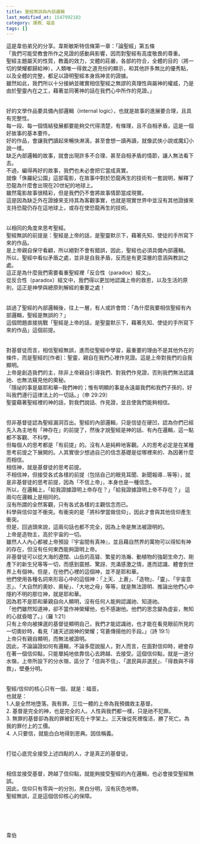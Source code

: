 ```yaml
---
title: 聖經無誤與內部邏輯
last_modified_at: 1547992183
category: 護教、福音
tags: []
---
```


<p>這是韋伯弟兄的分享。<!--more-->韋斯敏斯特信條第一章：「論聖經」第五條 <br/>「我們可能受教會所作之見證的感動與影響，因而對聖經有高度敬畏的尊重。<br/>聖經主題屬天的性質，教義的效力，文體的莊嚴，各部的符合，全體的目的（將一切的榮耀都歸給神），人類唯一得救之道充份的顯示，和其他許多無比的優秀點，以及全體的完整，都足以證明聖經本身爲神言的證據。<br/>雖然如此，我們所以十分接納並確實相信聖經之無謬的真理性與屬神的權威，乃是由於聖靈內在之工，藉著並同著神的話在我們心中所作的見證。」 <br/><br/> <br/>好的文學作品要具備內部邏輯（internal logic），也就是故事的進展要合理，且具有完整性。<br/>每一段、每一個情結發展都要能夠交代得清楚，有條理，且不自相矛盾，這是一個好故事的基本要件。<br/>好的作品，會讓我們讀起來暢快淋漓，甚至會想一讀再讀，就像武俠小說或魔幻小說一樣。<br/>缺乏內部邏輯的故事，就會出現許多不合理、甚至自相矛盾的情節，讓人無法看下去。<br/>不過，編得再好的故事，我們也未必會把它當成真實。<br/>就像「侏羅紀公園」這部電影，在故事中對於恐龍再生的技術有一套說明，解釋了恐龍為什麼會出現在20世紀的地球上。<br/>雖然電影故事很精彩，但是我們仍不會將故事情節當成現實。<br/>這是因為缺乏外在證據來支持其為客觀事實，也就是現實世界中並沒有其他證據來支持恐龍仍存在這地球上，或存在使恐龍再生的技術。 <br/><br/><br/>以相同的角度來思考聖經。<br/>聖經無誤的前提是：聖經是上帝的話，是聖靈默示下，藉著先知、使徒的手所寫下來的作品。<br/>是上帝親自保守看顧，所以絕對不會有錯誤，因此，聖經也必須具備內部邏輯。<br/>所以，聖經中看似矛盾之處，並非是自我矛盾，反而是有更深層的意涵與教訓之處。<br/>這正是為什麼我們需要看重聖經裡「反合性（paradox）經文」。<br/>從反合性（paradox）經文中，我們得以更加地認識上帝的救恩，以及生活的原則，這正是神學與總原則解經的重要之處！ <br/><br/><br/>談過了聖經的內部邏輯後，往上一層，有人或許會問：「為什麼我要相信聖經有內部邏輯，聖經是無誤的？」<br/>這個問題直接挑戰「聖經是上帝的話，是聖靈默示下，藉著先知、使徒的手所寫下來的作品」這個前提。 <br/><br/><br/>對基督徒而言，相信聖經無誤，進而從聖經中學習，最重要的理由不是其他外在的條件，而是聖經的[作者]：聖靈，親自在我們心裡作見證。這是上帝對我們的自我顯明。<br/>上帝是創造我們的主，除非上帝親自引導我們、對我們作見證，否則我們無法認識祂、也無法窺見他的奧秘。<br/>「隱祕的事是屬耶和華─我們神的；惟有明顯的事是永遠屬我們和我們子孫的，好叫我們遵行這律法上的一切話。」（申 29:29）<br/>聖靈藉著聖經裡的神的話，對我們說話、作見證，並且使我們能夠相信。 <br/><br/> <br/>但非基督徒認為聖經漏洞百出。聖經的內部邏輯，只是信徒在硬凹，認為你們已經先入為主地有「神存在」的前提了，然後才說聖經是神的話、有內在邏輯，這一點都不客觀、不科學。 <br/>但每個人的思考都是「有前提」的。沒有人是純粹地客觀。人的思考必定是在某種思考前提之下展開的。人其實很少想過自己的信念基礎是從哪裡來的、為因著什麼而相信。 <br/>相信神，就是基督徒的思考前提。<br/>不相信神，但接受各式各樣的前提（包括自己的眼見耳聞、新聞報導...等等），就是非基督徒的思考前提，因為「不信上帝」，本身也是一種信念。 <br/>所以，在邏輯上，「給我證據證明上帝存在？」「給我證據證明上帝不存在？」 這兩句在邏輯上是相同的。<br/>沒有所謂的全然客觀，只有各式各樣的主觀信念而已。<br/>科學與信仰並不衝突。有衝突的是「將科學當做信仰」，因此才會與其他信仰產生衝突。 <br/>但是，回過頭來說，這兩句話也都不完全，因為上帝是無法被證明的。<br/>上帝是造物主，高於宇宙的一切。<br/>雖然人人內心都被上帝預設『宇宙間有真神』，並且藉自然界的萬物可以得知有神的存在，但沒有任何東西能夠證明上帝。<br/>非基督徒可以從大海的遼闊、山岳的高聳、繁星的浩瀚、動植物的強韌生命力、剛產下的新生兒等等一切，而感到震撼、驚訝、充滿感激之情，進而認識、體會到世界上有個神。但是，在他們心裡的這個神，並不是耶和華。<br/>他們使用各種名詞來形容心中的這個神：「上天、上蒼」、「造物」、「靈」、「宇宙意志」、「大自然的奧妙、奧秘」、「大地之母」等等，就是無法證明、推論出他們心中隱約不明的那位神，就是耶和華。<br/>因為若不是耶和華親自向人顯明，沒有任何人能夠認識祂、知道祂。<br/>「他們雖然知道神，卻不當作神榮耀他，也不感謝他。他們的思念變為虛妄，無知的心就昏暗了。」（羅 1:21） <br/>只有上帝向被揀選的基督徒顯明自己，我們才能認識祂，也才能在看見眼前所見的一切奧妙時，看見「諸天述說神的榮耀；穹蒼傳揚他的手段。」（詩 19:1） <br/>上帝只有親自顯明，而無法被證明。<br/>因此，不論論證如何有邏輯，不論多麼說服人，對人而言，在面對信仰時，總會存在著一個信仰點，只能單純地依靠信心去跨越、去接受。這個信仰點，就是一道分水嶺，上帝所設下的分水嶺，區分了「信與不信」、「選民與非選民」、「得救與不得救」，壁壘分明。<br/><br/><br/>聖經/信仰的核心只有一個，就是：福音。<br/>也就是：<br/>1.人是全然地墮落。我有罪。三位一體的上帝為我預備救主基督。<br/>2. 基督是完全的神，也是完全的人。人性與我們都一樣，只是祂不犯罪。<br/>3. 無罪的基督卻為我的罪被釘死在十字架上。三天後從死裡復活，勝了死亡。為我的罪付上的工價。<br/>4. 人只要信，就能白白地得到恩典。因信稱義。<br/><br/><br/>打從心底完全接受上述四點的人，才是真正的基督徒。<br/><br/><br/>相信並接受基督，跨越了信仰點，就能夠接受聖經的內在邏輯，也必會接受聖經無誤。<br/>因此，信仰只有零與一的分別，黑白分明，沒有灰色地帶。 <br/>聖經無誤，正是這個信仰核心的保障。<br/><br/><br/><br/><br/><br/>韋伯<br/><br/><br/><br/><br/><br/><br/><br/>
</p>